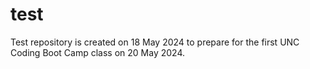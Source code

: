 # test
Test repository is created on 18 May 2024 to prepare for the first UNC Coding Boot Camp class on 20 May 2024. 
